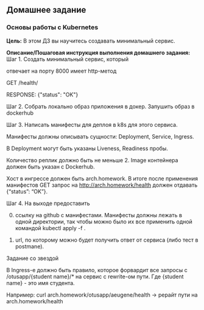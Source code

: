 ## Домашнее задание
### Основы работы с Kubernetes

**Цель:**
В этом ДЗ вы научитесь создавать минимальный сервис.

**Описание/Пошаговая инструкция выполнения домашнего задания:**
Шаг 1. Создать минимальный сервис, который

отвечает на порту 8000
имеет http-метод

GET /health/

RESPONSE: {"status": "OK"}

Шаг 2. Cобрать локально образ приложения в докер.
Запушить образ в dockerhub

Шаг 3. Написать манифесты для деплоя в k8s для этого сервиса.

Манифесты должны описывать сущности: Deployment, Service, Ingress.

В Deployment могут быть указаны Liveness, Readiness пробы.

Количество реплик должно быть не меньше 2. Image контейнера должен быть указан с Dockerhub.

Хост в ингрессе должен быть arch.homework. В итоге после применения манифестов GET запрос на http://arch.homework/health должен отдавать {“status”: “OK”}.

Шаг 4. На выходе предоставить

0) ссылку на github c манифестами. Манифесты должны лежать в одной директории, так чтобы можно было их все применить одной командой kubectl apply -f .

1) url, по которому можно будет получить ответ от сервиса (либо тест в postmanе).

Задание со звездой

В Ingress-е должно быть правило, которое форвардит все запросы с /otusapp/{student name}/* на сервис с rewrite-ом пути. Где {student name} - это имя студента.

Например: curl arch.homework/otusapp/aeugene/health -> рерайт пути на arch.homework/health